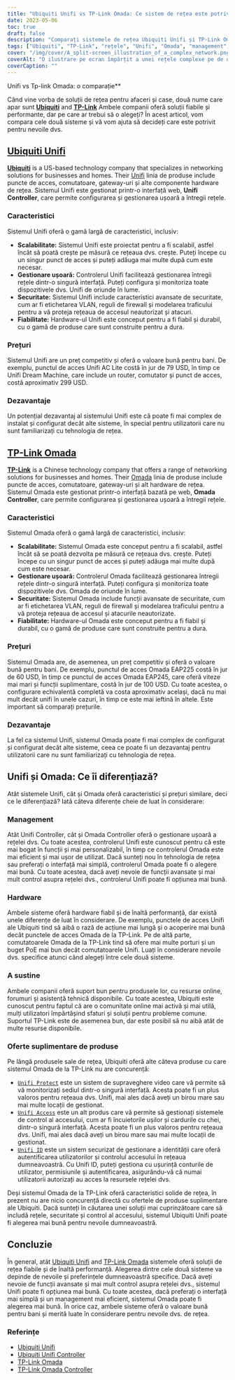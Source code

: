 ```yaml
---
title: "Ubiquiti Unifi vs TP-Link Omada: Ce sistem de rețea este potrivit pentru dvs.?"
date: 2023-05-06
toc: true
draft: false
description: "Comparați sistemele de rețea Ubiquiti Unifi și TP-Link Omada pentru a-l alege pe cel potrivit pentru nevoile dvs."
tags: ["Ubiquiti", "TP-Link", "rețele", "Unifi", "Omada", "management", "hardware", "a sustine", "reguli", "Caracteristici", "Control", "interfață", "valoare", "fiabilitate", "performanţă", "scalabilitate", "administrare usoara", "Securitate", "stabilirea prețurilor", "dezavantaje", "Controler Unifi", "Controller Omada", "comparație hardware", "relații Clienți", "oferte suplimentare de produse", "Ubiquiti Unifi vs TP-Link Omada", "managementul rețelei bazat pe web", "soluții de rețea scalabile", "caracteristici de securitate a rețelei", "hardware de rețea fiabil", "prețuri competitive pentru rețele"]
cover: "/img/cover/A_split-screen_illustration_of_a_complex_network.png"
coverAlt: "O ilustrare pe ecran împărțit a unei rețele complexe pe de o parte, cu o interfață ușor de utilizat pe de altă parte"
coverCaption: ""
---
```

 Unifi vs Tp-link Omada: o comparație**

Când vine vorba de soluții de rețea pentru afaceri și case, două nume care apar sunt [**Ubiquiti**](https://www.ui.com/) and [**TP-Link**](https://www.tp-link.com/us/omada-sdn/) Ambele companii oferă soluții fiabile și performante, dar pe care ar trebui să o alegeți? În acest articol, vom compara cele două sisteme și vă vom ajuta să decideți care este potrivit pentru nevoile dvs.

## [Ubiquiti Unifi](https://www.ui.com/)

[**Ubiquiti**](https://www.ui.com/) is a US-based technology company that specializes in networking solutions for businesses and homes. Their [Unifi](https://amzn.to/42JBzuH) linia de produse include puncte de acces, comutatoare, gateway-uri și alte componente hardware de rețea. Sistemul Unifi este gestionat printr-o interfață web, **Unifi Controller**, care permite configurarea și gestionarea ușoară a întregii rețele.

### Caracteristici

Sistemul Unifi oferă o gamă largă de caracteristici, inclusiv:

- **Scalabilitate:** Sistemul Unifi este proiectat pentru a fi scalabil, astfel încât să poată crește pe măsură ce rețeaua dvs. crește. Puteți începe cu un singur punct de acces și puteți adăuga mai multe după cum este necesar.
- **Gestionare ușoară:** Controlerul Unifi facilitează gestionarea întregii rețele dintr-o singură interfață. Puteți configura și monitoriza toate dispozitivele dvs. Unifi de oriunde în lume.
- **Securitate:** Sistemul Unifi include caracteristici avansate de securitate, cum ar fi etichetarea VLAN, reguli de firewall și modelarea traficului pentru a vă proteja rețeaua de accesul neautorizat și atacuri.
- **Fiabilitate:** Hardware-ul Unifi este conceput pentru a fi fiabil și durabil, cu o gamă de produse care sunt construite pentru a dura.

### Prețuri

Sistemul Unifi are un preț competitiv și oferă o valoare bună pentru bani. De exemplu, punctul de acces Unifi AC Lite costă în jur de 79 USD, în timp ce Unifi Dream Machine, care include un router, comutator și punct de acces, costă aproximativ 299 USD.

### Dezavantaje

Un potențial dezavantaj al sistemului Unifi este că poate fi mai complex de instalat și configurat decât alte sisteme, în special pentru utilizatorii care nu sunt familiarizați cu tehnologia de rețea.

## [TP-Link Omada](https://www.tp-link.com/us/omada-sdn/)

[**TP-Link**](https://www.tp-link.com/us/omada-sdn/) is a Chinese technology company that offers a range of networking solutions for businesses and homes. Their [Omada](https://amzn.to/3p5vqKt) linia de produse include puncte de acces, comutatoare, gateway-uri și alt hardware de rețea. Sistemul Omada este gestionat printr-o interfață bazată pe web, **Omada Controller**, care permite configurarea și gestionarea ușoară a întregii rețele.

### Caracteristici

Sistemul Omada oferă o gamă largă de caracteristici, inclusiv:

- **Scalabilitate:** Sistemul Omada este conceput pentru a fi scalabil, astfel încât să se poată dezvolta pe măsură ce rețeaua dvs. crește. Puteți începe cu un singur punct de acces și puteți adăuga mai multe după cum este necesar.
- **Gestionare ușoară:** Controlerul Omada facilitează gestionarea întregii rețele dintr-o singură interfață. Puteți configura și monitoriza toate dispozitivele dvs. Omada de oriunde în lume.
- **Securitate:** Sistemul Omada include funcții avansate de securitate, cum ar fi etichetarea VLAN, reguli de firewall și modelarea traficului pentru a vă proteja rețeaua de accesul și atacurile neautorizate.
- **Fiabilitate:** Hardware-ul Omada este conceput pentru a fi fiabil și durabil, cu o gamă de produse care sunt construite pentru a dura.

### Prețuri

Sistemul Omada are, de asemenea, un preț competitiv și oferă o valoare bună pentru bani. De exemplu, punctul de acces Omada EAP225 costă în jur de 60 USD, în timp ce punctul de acces Omada EAP245, care oferă viteze mai mari și funcții suplimentare, costă în jur de 100 USD. Cu toate acestea, o configurare echivalentă completă va costa aproximativ același, dacă nu mai mult decât unifi în unele cazuri, în timp ce este mai ieftină în altele. Este important să comparați prețurile.

### Dezavantaje

La fel ca sistemul Unifi, sistemul Omada poate fi mai complex de configurat și configurat decât alte sisteme, ceea ce poate fi un dezavantaj pentru utilizatorii care nu sunt familiarizați cu tehnologia de rețea.

## Unifi și Omada: Ce îi diferențiază?

Atât sistemele Unifi, cât și Omada oferă caracteristici și prețuri similare, deci ce le diferențiază? Iată câteva diferențe cheie de luat în considerare:

### Management
Atât Unifi Controller, cât și Omada Controller oferă o gestionare ușoară a rețelei dvs. Cu toate acestea, controlerul Unifi este cunoscut pentru că este mai bogat în funcții și mai personalizabil, în timp ce controlerul Omada este mai eficient și mai ușor de utilizat. Dacă sunteți nou în tehnologia de rețea sau preferați o interfață mai simplă, controlerul Omada poate fi o alegere mai bună. Cu toate acestea, dacă aveți nevoie de funcții avansate și mai mult control asupra rețelei dvs., controlerul Unifi poate fi opțiunea mai bună.

### Hardware
Ambele sisteme oferă hardware fiabil și de înaltă performanță, dar există unele diferențe de luat în considerare. De exemplu, punctele de acces Unifi ale Ubiquiti tind să aibă o rază de acțiune mai lungă și o acoperire mai bună decât punctele de acces Omada de la TP-Link. Pe de altă parte, comutatoarele Omada de la TP-Link tind să ofere mai multe porturi și un buget PoE mai bun decât comutatoarele Unifi. Luați în considerare nevoile dvs. specifice atunci când alegeți între cele două sisteme.

### A sustine
Ambele companii oferă suport bun pentru produsele lor, cu resurse online, forumuri și asistență tehnică disponibile. Cu toate acestea, Ubiquiti este cunoscut pentru faptul că are o comunitate online mai activă și mai utilă, mulți utilizatori împărtășind sfaturi și soluții pentru probleme comune. Suportul TP-Link este de asemenea bun, dar este posibil să nu aibă atât de multe resurse disponibile.

### Oferte suplimentare de produse
Pe lângă produsele sale de rețea, Ubiquiti oferă alte câteva produse cu care sistemul Omada de la TP-Link nu are concurență:

- [`Unifi Protect`](https://store.ui.com/collections/unifi-protect) este un sistem de supraveghere video care vă permite să vă monitorizați sediul dintr-o singură interfață. Acesta poate fi un plus valoros pentru rețeaua dvs. Unifi, mai ales dacă aveți un birou mare sau mai multe locații de gestionat.
- [`Unifi Access`](https://store.ui.com/products/unifi-access-hub) este un alt produs care vă permite să gestionați sistemele de control al accesului, cum ar fi încuietorile ușilor și cardurile cu chei, dintr-o singură interfață. Acesta poate fi un plus valoros pentru rețeaua dvs. Unifi, mai ales dacă aveți un birou mare sau mai multe locații de gestionat.
- [`Unifi ID`](https://ui.com/uid) este un sistem securizat de gestionare a identității care oferă autentificarea utilizatorilor și controlul accesului în rețeaua dumneavoastră. Cu Unifi ID, puteți gestiona cu ușurință conturile de utilizator, permisiunile și autentificarea, asigurându-vă că numai utilizatorii autorizați au acces la resursele rețelei dvs.

Deși sistemul Omada de la TP-Link oferă caracteristici solide de rețea, în prezent nu are nicio concurență directă cu ofertele de produse suplimentare ale Ubiquiti. Dacă sunteți în căutarea unei soluții mai cuprinzătoare care să includă rețele, securitate și control al accesului, sistemul Ubiquiti Unifi poate fi alegerea mai bună pentru nevoile dumneavoastră.

## Concluzie
În general, atât [Ubiquiti Unifi](https://www.ui.com/) and [TP-Link Omada](https://www.tp-link.com/us/omada-sdn/) sistemele oferă soluții de rețea fiabile și de înaltă performanță. Alegerea dintre cele două sisteme va depinde de nevoile și preferințele dumneavoastră specifice. Dacă aveți nevoie de funcții avansate și mai mult control asupra rețelei dvs., sistemul Unifi poate fi opțiunea mai bună. Cu toate acestea, dacă preferați o interfață mai simplă și un management mai eficient, sistemul Omada poate fi alegerea mai bună. În orice caz, ambele sisteme oferă o valoare bună pentru bani și merită luate în considerare pentru nevoile dvs. de rețea.

### Referințe
- [Ubiquiti Unifi](https://www.ui.com/products/#default)
- [Ubiquiti Unifi Controller](https://www.ui.com/software/)
- [TP-Link Omada](https://www.tp-link.com/us/omada-sdn/)
- [TP-Link Omada Controller](https://www.tp-link.com/us/business-networking/omada-sdn-controller/omada-software-controller/)